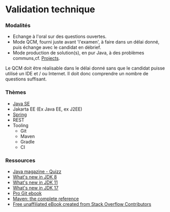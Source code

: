 # Validation technique

### Modalités
- Echange à l'oral sur des questions ouvertes.
- Mode QCM, fourni juste avant 'l'examen', à faire dans un délai donné, puis échange avec le candidat en débrief.
- Mode production de solution(s), en pur Java, à des problèmes communs,cf. [Projects](!https://github.com/DVanderstoken/Projects). 
  
Le QCM doit être réalisable dans le délai donné sans que le candidat puisse utilisé un IDE et / ou Internet. Il doit donc comprendre un nombre de questions suffisant.

### Thèmes
- [Java SE](./javaSE/README.md)
- Jakarta EE (Ex Java EE, ex J2EE)
- [Spring](./spring/README.md)
- REST
- Tooling
  - Git
  - Maven
  - Gradle
  - CI

### Ressources
- <a href="https://blogs.oracle.com/javamagazine/category/jm-quiz?source=:em:nw:mt::::RC_WWMK200429P43C0048:NSL400206850" target="_blank">Java magazine - Quizz</a>
- [What's new in JDK 8](!https://www.oracle.com/java/technologies/javase/8-whats-new.html)
- [What's new in JDK 11](!https://www.oracle.com/java/technologies/javase/11-relnote-issues.html#NewFeature)
- [What's new in JDK 17](!https://www.oracle.com/java/technologies/javase/17-relnote-issues.html#NewFeature)
- [Pro Git ebook](!https://git-scm.com/book/en/v2)
- [Maven: the complete reference](!https://books.sonatype.com/mvnref-book/pdf/mvnref-pdf.pdf)
- [Free unaffiliated eBook created from Stack Overflow Contributors](!https://riptutorial.com/ebook)

